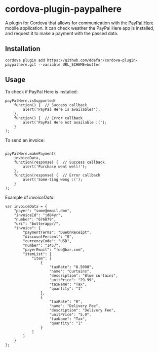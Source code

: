# cordova-plugin-paypalhere

A plugin for Cordova that allows for communication with the [PayPal Here](https://www.paypal.com/us/webapps/mpp/credit-card-reader) mobile application.
It can check weather the PayPal Here app is installed, and request it to make a payment with the passed data.

## Installation

```
cordova plugin add https://github.com/ddefar/cordova-plugin-paypalhere.git --variable URL_SCHEME=butter
```

## Usage

To check if PayPal Here is installed:

```
payPalHere.isSupported(
    function() {  // Success callback
        alert('PayPal Here is available!');
    },
    function() {  // Error callback
        alert('PayPal Here not available :(');
    }
);

```

To send an invoice:

```

payPalHere.makePayment(
    invoiceData,
    function(response) {  // Success callback
        alert('Purchase went well!');
    },
    function(response) {  // Error callback
        alert('Some-ting wong :(');
    }
);

```

Example of *invoiceData*:

```
var invoiceData = {
    "payer": "some@email.dom",
    "invoiceId": "jd84yr",
    "number": "676879",
    "uri": "butterapp//",
    "invoice": {
        "paymentTerms": "DueOnReceipt",
        "discountPercent": "0",
        "currencyCode": "USD",
        "number": "1457",
        "payerEmail": "foo@bar.com",
        "itemList": {
            "item": [
                {
                    "taxRate": "8.5000",
                    "name": "Curtains",
                    "description": "Blue curtains",
                    "unitPrice": "29.99",
                    "taxName": "Tax",
                    "quantity": "1"
                },
                {
                    "taxRate": "0",
                    "name": "Delivery Fee",
                    "description": "Delivery Fee",
                    "unitPrice": "5.0",
                    "taxName": "Tax",
                    "quantity": "1"
                }
            ]
        }
    }
};

```

